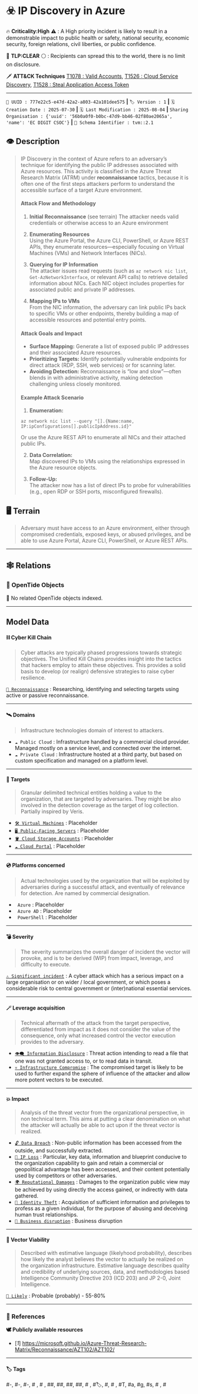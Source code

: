 

# ☣️ IP Discovery in Azure

🔥 **Criticality:High** ⚠️ : A High priority incident is likely to result in a demonstrable impact to public health or safety, national security, economic security, foreign relations, civil liberties, or public confidence. 

🚦 **TLP:CLEAR** ⚪ : Recipients can spread this to the world, there is no limit on disclosure.


🗡️ **ATT&CK Techniques** [T1078 : Valid Accounts](https://attack.mitre.org/techniques/T1078 'Adversaries may obtain and abuse credentials of existing accounts as a means of gaining Initial Access, Persistence, Privilege Escalation, or Defense '), [T1526 : Cloud Service Discovery](https://attack.mitre.org/techniques/T1526 'An adversary may attempt to enumerate the cloud services running on a system after gaining access These methods can differ from platform-as-a-service '), [T1528 : Steal Application Access Token](https://attack.mitre.org/techniques/T1528 'Adversaries can steal application access tokens as a means of acquiring credentials to access remote systems and resourcesApplication access tokens ar')



---

`🔑 UUID : 777e22c5-e47d-42a2-a803-42a101dee575` **|** `🏷️ Version : 1` **|** `🗓️ Creation Date : 2025-07-30` **|** `🗓️ Last Modification : 2025-08-04` **|** `Sharing Organisation : {'uuid': '56b0a0f0-b0bc-47d9-bb46-02f80ae2065a', 'name': 'EC DIGIT CSOC'}` **|** `🧱 Schema Identifier : tvm::2.1`


## 👁️ Description

> IP Discovery in the context of Azure refers to an adversary’s technique for identifying 
> the public IP addresses associated with Azure resources. This activity is classified 
> in the Azure Threat Research Matrix (ATRM) under **reconnaissance** tactics, because 
> it is often one of the first steps attackers perform to understand the accessible 
> surface of a target Azure environment.
> 
> #### Attack Flow and Methodology
> 
> 1. **Initial Reconnaissance**  (see terrain)
>   The attacker needs valid credentials or otherwise access to an Azure environment 
>   
> 2. **Enumerating Resources**  
>   Using the Azure Portal, the Azure CLI, PowerShell, or Azure REST APIs, they enumerate 
>   resources—especially focusing on Virtual Machines (VMs) and Network Interfaces (NICs).
> 
> 3. **Querying for IP Information**  
>   The attacker issues read requests (such as `az network nic list`, `Get-AzNetworkInterface`, 
>   or relevant API calls) to retrieve detailed information about NICs. Each NIC 
>   object includes properties for associated public and private IP addresses.
> 
> 4. **Mapping IPs to VMs**  
>   From the NIC information, the adversary can link public IPs back to specific 
>   VMs or other endpoints, thereby building a map of accessible resources and potential 
>   entry points.
> 
> #### Attack Goals and Impact
> 
> - **Surface Mapping:** Generate a list of exposed public IP addresses and their 
> associated Azure resources.
> - **Prioritizing Targets:** Identify potentially vulnerable endpoints for direct 
> attack (RDP, SSH, web services) or for scanning later.
> - **Avoiding Detection:** Reconnaissance is “low and slow”—often blends in with 
> administrative activity, making detection challenging unless closely monitored.
> 
> #### Example Attack Scenario
> 
> 1. **Enumeration:**  
>   ```
>   az network nic list --query "[].{Name:name, IP:ipConfigurations[].publicIpAddress.id}"
>   ```
>   Or use the Azure REST API to enumerate all NICs and their attached public IPs.
> 
> 2. **Data Correlation:**  
>   Map discovered IPs to VMs using the relationships expressed in the Azure resource objects.
> 
> 3. **Follow-Up:**  
>   The attacker now has a list of direct IPs to probe for vulnerabilities 
>   (e.g., open RDP or SSH ports, misconfigured firewalls).
> 



## 🖥️ Terrain 

 > Adversary must have access to an Azure environment, either through compromised
> credentials, exposed keys, or abused privileges, and be able to use Azure Portal,
> Azure CLI, PowerShell, or Azure REST APIs.
> 

---

## 🕸️ Relations



### 🌊 OpenTide Objects
🚫 No related OpenTide objects indexed.





---

## Model Data

#### **⛓️ Cyber Kill Chain**

 > Cyber attacks are typically phased progressions towards strategic objectives. The Unified Kill Chains provides insight into the tactics that hackers employ to attain these objectives. This provides a solid basis to develop (or realign) defensive strategies to raise cyber resilience.

 [`🔭 Reconnaissance`](https://www.unifiedkillchain.com/assets/The-Unified-Kill-Chain.pdf) : Researching, identifying and selecting targets using active or passive reconnaissance.

---

#### **🛰️ Domains**

 > Infrastructure technologies domain of interest to attackers.

  - `☁️ Public Cloud` : Infrastructure handled by a commercial cloud provider. Managed mostly on a service level, and connected over the internet.
 - `☁️ Private Cloud` : Infrastructure hosted at a third party, but based on custom specification and managed on a platform level.

---

#### **🎯 Targets**

 > Granular delimited technical entities holding a value to the organization, that are targeted by adversaries. They might be also involved in the detection coverage as the target of log collection. Partially inspired by Veris.

  - [`🛠️ Virtual Machines`](http://veriscommunity.net/enums.html#section-asset) : Placeholder
 - [`🖥️ Public-Facing Servers`](http://veriscommunity.net/enums.html#section-asset) : Placeholder
 - [`🪣 Cloud Storage Accounts`](http://veriscommunity.net/enums.html#section-asset) : Placeholder
 - [`☁️ Cloud Portal`](http://veriscommunity.net/enums.html#section-asset) : Placeholder

---

#### **💿 Platforms concerned**

 > Actual technologies used by the organization that will be exploited by adversaries during a successful attack, and eventually of relevance for detection. Are named by commercial designation.

  - ` Azure` : Placeholder
 - ` Azure AD` : Placeholder
 - ` PowerShell` : Placeholder

---

#### **💣 Severity**

 > The severity summarizes the overall danger of incident the vector will provoke, and is to be derived (WIP) from impact, leverage, and difficulty to execute.

 [`⚠️ Significant incident`](https://www.ncsc.gov.uk/news/new-cyber-attack-categorisation-system-improve-uk-response-incidents) : A cyber attack which has a serious impact on a large organisation or on wider / local government, or which poses a considerable risk to central government or (inter)national essential services.

---

#### **🪄 Leverage acquisition**

 > Technical aftermath of the attack from the target perspective, differentiated from impact as it does not consider the value of the consequence, only what increased control the vector execution provides to the adversary.

  - [`👁️‍🗨️ Information Disclosure`](https://owasp.org/www-community/Threat_Modeling_Process#stride) : Threat action intending to read a file that one was not granted access to, or to read data in transit.
 - [`💀 Infrastructure Compromise`](https://owasp.org/www-community/Threat_Modeling_Process#stride) : The compromised target is likely to be used to further expand the sphere of influence of the attacker and allow more potent vectors to be executed.

---

#### **💥 Impact**

 > Analysis of the threat vector from the organizational perspective, in non technical term. This aims at putting a clear denomination on what the attacker will actually be able to act upon if the threat vector is realized.

  - [`🔓 Data Breach`](http://veriscommunity.net/enums.html#section-impact) : Non-public information has been accessed from the outside, and successfully extracted.
 - [`🧠 IP Loss`](http://veriscommunity.net/enums.html#section-impact) : Particular, key data, information and blueprint conducive to the organization capability to gain and retain a commercial or geopolitical advantage has been accessed, and their content potentially used by competitors or other adversaries.
 - [`🌍 Reputational Damages`](http://veriscommunity.net/enums.html#section-impact) : Damages to the organization public view may be achieved by using directly the access gained, or indirectly with data gathered.
 - [`🥸 Identity Theft`](http://veriscommunity.net/enums.html#section-impact) : Acquisition of sufficient information and privileges to profess as a given individual, for the purpose of abusing and deceiving human trust relationships.
 - [`🛑 Business disruption`](http://veriscommunity.net/enums.html#section-impact) : Business disruption

---

#### **🎲 Vector Viability**

 > Described with estimative language (likelyhood probability), describes how likely the analyst believes the vector to actually be realized on the organization infrastructure. Estimative language describes quality and credibility of underlying sources, data, and methodologies based Intelligence Community Directive 203 (ICD 203) and JP 2-0, Joint Intelligence.

 [`🧐 Likely`](https://www.dni.gov/files/documents/ICD/ICD%20203%20Analytic%20Standards.pdf) : Probable (probably) - 55-80%

---



### 🔗 References



**🕊️ Publicly available resources**

- [_1_] https://microsoft.github.io/Azure-Threat-Research-Matrix/Reconnaissance/AZT102/AZT102/

[1]: https://microsoft.github.io/Azure-Threat-Research-Matrix/Reconnaissance/AZT102/AZT102/

---

#### 🏷️ Tags

#-, #-, #-, #
, #
, ##, ##, ##, ##, # , #🏷, #️, # , #T, #a, #g, #s, #
, #


